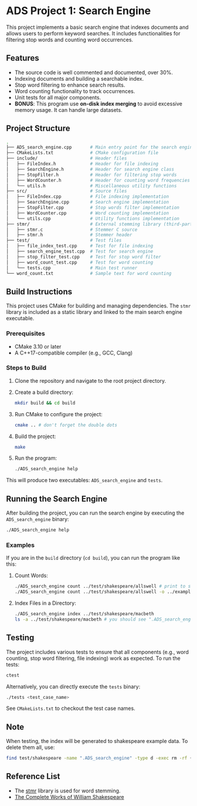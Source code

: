 # ADS Project 1: Search Engine

This project implements a basic search engine that indexes documents and allows users to perform keyword searches. It includes functionalities for filtering stop words and counting word occurrences.

## Features

- The source code is well commented and documented, over 30%.
- Indexing documents and building a searchable index.
- Stop word filtering to enhance search results.
- Word counting functionality to track occurrences.
- Unit tests for all major components.
- **BONUS**: This program use **on-disk index merging** to avoid excessive memory usage. It can handle large datasets.

## Project Structure

```bash
.
├── ADS_search_engine.cpp       # Main entry point for the search engine application
├── CMakeLists.txt              # CMake configuration file
├── include/                    # Header files
│   ├── FileIndex.h             # Header for file indexing
│   ├── SearchEngine.h          # Header for search engine class
│   ├── StopFilter.h            # Header for filtering stop words
│   ├── WordCounter.h           # Header for counting word frequencies
│   └── utils.h                 # Miscellaneous utility functions
├── src/                        # Source files
│   ├── FileIndex.cpp           # File indexing implementation
│   ├── SearchEngine.cpp        # Search engine implementation
│   ├── StopFilter.cpp          # Stop words filter implementation
│   ├── WordCounter.cpp         # Word counting implementation
│   └── utils.cpp               # Utility functions implementation
├── stmr/                       # External stemming library (third-party)
│   ├── stmr.c                  # Stemmer C source
│   ├── stmr.h                  # Stemmer header
├── test/                       # Test files
│   ├── file_index_test.cpp     # Test for file indexing
│   ├── search_engine_test.cpp  # Test for search engine
│   ├── stop_filter_test.cpp    # Test for stop word filter
│   ├── word_count_test.cpp     # Test for word counting
│   └── tests.cpp               # Main test runner
└── word_count.txt              # Sample text for word counting
```

## Build Instructions

This project uses CMake for building and managing dependencies. The `stmr` library is included as a static library and linked to the main search engine executable.

### Prerequisites

- CMake 3.10 or later
- A C++17-compatible compiler (e.g., GCC, Clang)

### Steps to Build

1. Clone the repository and navigate to the root project directory.

2. Create a build directory:

   ```bash
   mkdir build && cd build
   ```

3. Run CMake to configure the project:

   ```bash
   cmake .. # don't forget the double dots
   ```

4. Build the project:

   ```bash
   make
   ```

5. Run the program:

   ```bash
   ./ADS_search_engine help
   ```

This will produce two executables: `ADS_search_engine` and `tests`.

## Running the Search Engine

After building the project, you can run the search engine by executing the `ADS_search_engine` binary:

```bash
./ADS_search_engine help
```
### Examples

If you are in the `build` directory (`cd build`), you can run the program like this:

1. Count Words:

   ```bash
   ./ADS_search_engine count ../test/shakespeare/allswell # print to stdout
   ./ADS_search_engine count ../test/shakespeare/allswell -o ../example/allswell_count.txt # print to file
   ```

2. Index Files in a Directory:

   ```bash
   ./ADS_search_engine index ../test/shakespeare/macbeth
   ls -a ../test/shakespeare/macbeth # you should see ".ADS_search_engine/" directory, that is the index directory
   ```

## Testing

The project includes various tests to ensure that all components (e.g., word counting, stop word filtering, file indexing) work as expected. To run the tests:

```bash
ctest
```

Alternatively, you can directly execute the `tests` binary:

```bash
./tests <test_case_name>
```

See `CMakeLists.txt` to checkout the test case names.

## Note

When testing, the index will be generated to shakespeare example data. To delete them all, use:

```bash
find test/shakespeare -name ".ADS_search_engine" -type d -exec rm -rf {} + # in linux
```

## Reference List

- The [stmr](https://github.com/wooorm/stmr.c) library is used for word stemming.
- [The Complete Works of William Shakespeare](http://shakespeare.mit.edu/)
